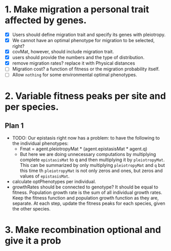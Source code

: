 # 1. Make migration a personal trait affected by genes.

* [x] Users should define migration trait and specify its genes with pleiotropy.
* [x] We cannot have an optimal phenotype for migration to be selected, right?
* [x] covMat, however, should include migration trait.
* [x] users should provide the numbers and the type of distribution.
* [x] remove migration rates? replace it with Physical distances
* [ ] Migration cost? a function of fitness or the migration probability itself.
* [ ] Allow `nothing` for some environmental optimal phenotypes.

# 2. Variable fitness peaks per site and per species.

## Plan 1

* TODO: Our epistasis right now has a problem: to have the following to the individual phenotypes:
  * Fmat = agent.pleiotropyMat * (agent.epistasisMat * agent.q)
  * But here we are doing unnecessary computations by multiplying complete `epistasisMat` to q and then multiplying it by `pleiotropyMat`. This can be summarized by only multiplying `pleiotropyMat` and `q` but this time th `pleiotropyMat` is not only zeros and ones, but zeros and values of `epistasisMat`. 
* calculate optPhenotypes per individual.
* growthRates should be connected to genotype? It should be equal to fitness. Population growth rate is the sum of all individual growth rates.
Keep the fitness function and population growth function as they are, separate. At each step, update the fitness peaks for each species, given the other species.

# 3. Make recombination optional and give it a prob
